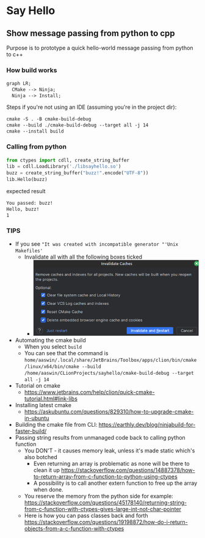 # Say Hello
## Show message passing from python to cpp

Purpose is to prototype a quick hello-world message passing from python to c++

### How build works

```mermaid 
graph LR;
  CMake --> Ninja;
  Ninja --> Install;
```

Steps if you're not using an IDE (assuming you're in the project dir):

```shell
cmake -S . -B cmake-build-debug
cmake --build ./cmake-build-debug --target all -j 14
cmake --install build
```

### Calling from python

```python
from ctypes import cdll, create_string_buffer
lib = cdll.LoadLibrary('./libsayhello.so')
buzz = create_string_buffer("buzz!".encode("UTF-8"))
lib.Hello(buzz)
```

expected result

```shell
You passed: buzz!
Hello, buzz!
1
```

### TIPS

* If you see `"It was created with incompatible generator "'Unix Makefiles'`
  * Invalidate all with all the following boxes ticked
    * ![img.png](invalidate-options.png)
* Automating the cmake build
  * When you select `build`
  * You can see that the command is `home/aaswin/.local/share/JetBrains/Toolbox/apps/clion/bin/cmake/linux/x64/bin/cmake --build /home/aaswin/CLionProjects/sayhello/cmake-build-debug --target all -j 14`
* Tutorial on cmake
  * https://www.jetbrains.com/help/clion/quick-cmake-tutorial.html#link-libs
* Installing latest cmake
  * https://askubuntu.com/questions/829310/how-to-upgrade-cmake-in-ubuntu
* Building the cmake file from CLI: https://earthly.dev/blog/ninjabuild-for-faster-build/
* Passing string results from unmanaged code back to calling python function
  * You DON'T - it causes memory leak, unless it's made static which's also botched
    * Even returning an array is problematic as none will be there to clean it up https://stackoverflow.com/questions/14887378/how-to-return-array-from-c-function-to-python-using-ctypes
    * A possibility is to call another extern function to free up the array when done.
  * You reserve the memory from the python side for example: https://stackoverflow.com/questions/45178140/returning-string-from-c-function-with-ctypes-gives-large-int-not-char-pointer
  * Here is how you can pass classes back and forth https://stackoverflow.com/questions/19198872/how-do-i-return-objects-from-a-c-function-with-ctypes